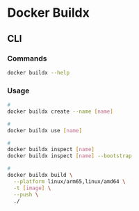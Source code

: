 # Docker Buildx

## CLI

### Commands

```sh
docker buildx --help
```

### Usage

```sh
#
docker buildx create --name [name]

#
docker buildx use [name]

#
docker buildx inspect [name]
docker buildx inspect [name] --bootstrap

#
docker buildx build \
  --platform linux/arm65,linux/amd64 \
  -t [image] \
  --push \
  ./
```
